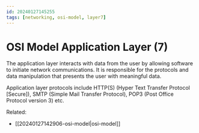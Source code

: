 ```yaml
---
id: 20240127145255
tags: [networking, osi-model, layer7]
---
```


# OSI Model Application Layer (7)

The application layer interacts with data from the user by allowing
software to initiate network communications. It is responsible for the
protocols and data manipulation that presents the user with meaningful
data.

Application layer protocols include HTTP(S) (Hyper Text Transfer
Protocol [Secure]), SMTP (Simple Mail Transfer Protocol), POP3 (Post
Office Protocol version 3) etc.

Related:
  * [[20240127142906-osi-model|osi-model]]
